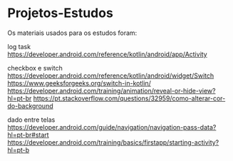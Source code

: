 # Projetos-Estudos
Os materiais usados para os estudos foram:

log task
https://developer.android.com/reference/kotlin/android/app/Activity

checkbox e switch 
https://developer.android.com/reference/kotlin/android/widget/Switch
https://www.geeksforgeeks.org/switch-in-kotlin/
https://developer.android.com/training/animation/reveal-or-hide-view?hl=pt-br
https://pt.stackoverflow.com/questions/32959/como-alterar-cor-do-background

dado entre telas 
https://developer.android.com/guide/navigation/navigation-pass-data?hl=pt-br#start
https://developer.android.com/training/basics/firstapp/starting-activity?hl=pt-b
